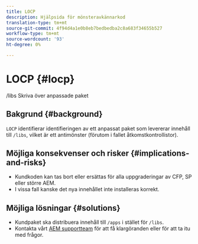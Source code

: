 ```yaml
---
title: LOCP
description: Hjälpsida för mönsteravkännarkod
translation-type: tm+mt
source-git-commit: 4f94d4a1e0b8eb7bedbedba2c8a683f34655b527
workflow-type: tm+mt
source-wordcount: '93'
ht-degree: 0%

---
```



# LOCP {#locp}

/libs Skriva över anpassade paket

## Bakgrund {#background}

`LOCP` identifierar identifieringen av ett anpassat paket som levererar innehåll till  `/libs`, vilket är ett antimönster (förutom i fallet åtkomstkontrollistor).

## Möjliga konsekvenser och risker {#implications-and-risks}

* Kundkoden kan tas bort eller ersättas för alla uppgraderingar av CFP, SP eller större AEM.
* I vissa fall kanske det nya innehållet inte installeras korrekt.

## Möjliga lösningar {#solutions}

* Kundpaket ska distribuera innehåll till `/apps` i stället för `/libs`.
* Kontakta vårt [AEM supportteam](https://helpx.adobe.com/enterprise/using/support-for-experience-cloud.html) för att få klargöranden eller för att ta itu med frågor.
